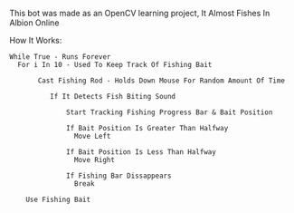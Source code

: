 This bot was made as an OpenCV learning project, It Almost Fishes In Albion Online

How It Works:
```
While True - Runs Forever
  For i In 10 - Used To Keep Track Of Fishing Bait

       Cast Fishing Rod - Holds Down Mouse For Random Amount Of Time

          If It Detects Fish Biting Sound

              Start Tracking Fishing Progress Bar & Bait Position

              If Bait Position Is Greater Than Halfway 
                Move Left

              If Bait Position Is Less Than Halfway 
                Move Right

              If Fishing Bar Dissappears
                Break

    Use Fishing Bait
```
